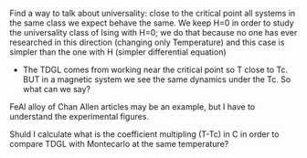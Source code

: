 Find a way to talk about universality: close to the critical point all systems in the same class we expect behave the same.
We keep H=0 in order to study the universality class of Ising with H=0; we do that because no one has ever researched in this direction (changing only Temperature) and this case is simpler than the one with H (simpler differential equation)


- The TDGL comes from working near the critical point so T close to Tc.
BUT in a magnetic system we see the same dynamics under the Tc. So what can we say?

FeAl alloy of Chan Allen articles may be an example, but I have to understand the experimental figures.

Shuld I calculate what is the coefficient multipling (T-Tc) in C in order to compare TDGL with Montecarlo at the same temperature?